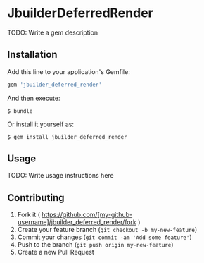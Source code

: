 # JbuilderDeferredRender

TODO: Write a gem description

## Installation

Add this line to your application's Gemfile:

```ruby
gem 'jbuilder_deferred_render'
```

And then execute:

    $ bundle

Or install it yourself as:

    $ gem install jbuilder_deferred_render

## Usage

TODO: Write usage instructions here

## Contributing

1. Fork it ( https://github.com/[my-github-username]/jbuilder_deferred_render/fork )
2. Create your feature branch (`git checkout -b my-new-feature`)
3. Commit your changes (`git commit -am 'Add some feature'`)
4. Push to the branch (`git push origin my-new-feature`)
5. Create a new Pull Request
